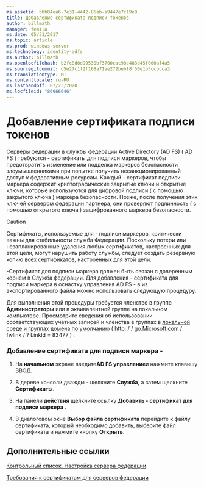 ```yaml
---
ms.assetid: bbb84ea6-7e31-4442-85ab-a9447e7c19e8
title: Добавление сертификата подписи токенов
author: billmath
manager: femila
ms.date: 05/31/2017
ms.topic: article
ms.prod: windows-server
ms.technology: identity-adfs
ms.author: billmath
ms.openlocfilehash: b2fc8d0d99530bf3700cac98e483d45f000af4a5
ms.sourcegitcommit: d5e27c1f2f168a71ae272bebf8f50e1b3ccbcca3
ms.translationtype: MT
ms.contentlocale: ru-RU
ms.lasthandoff: 07/23/2020
ms.locfileid: "86966646"
---
```

# <a name="add-a-token-signing-certificate"></a>Добавление сертификата подписи токенов


Серверы федерации в службы федерации Active Directory (AD FS) \( AD FS \) требуются \- сертификаты для подписи маркеров, чтобы предотвратить изменение или подделка маркеров безопасности злоумышленниками при попытке получить несанкционированный доступ к федеративным ресурсам. Каждый \- сертификат подписи маркера содержит криптографические закрытые ключи и открытые ключи, которые используются для цифровой подписи \( с помощью закрытого ключа \) маркера безопасности. Позже, после получения этих ключей сервером федерации партнера, они проверяют подлинность \( с помощью открытого ключа \) зашифрованного маркера безопасности.  
  
> [!CAUTION]  
> Сертификаты, используемые для \- подписи маркеров, критически важны для стабильности служба Федерации. Поскольку потери или незапланированные удаления любых сертификатов, настроенных для этой цели, могут нарушить работу службы, следует создать резервную копию всех сертификатов, настроенных для этой цели.  
  
\-Сертификат для подписи маркера должен быть связан с доверенным корнем в Служба федерации. Для добавления \- сертификата для подписи маркера в оснастку управления AD FS \- в из экспортированного файла можно использовать следующую процедуру.  
  
Для выполнения этой процедуры требуется членство в группе **Администраторы** или в эквивалентной группе на локальном компьютере.  Просмотрите сведения об использовании соответствующих учетных записей и членства в группах в [локальной среде и группах домена по умолчанию](https://go.microsoft.com/fwlink/?LinkId=83477) \( http: \/ \/ go.Microsoft.com \/ fwlink \/ ? LinkId \= 83477 \) .   
  
### <a name="to-add-a-token-signing-certificate"></a>Добавление сертификата для подписи маркера \-  
  
1.  На **начальном** экране введите**AD FS управление**и нажмите клавишу ВВОД.  
  
2.  В дереве консоли дважды \- щелкните **Служба**, а затем щелкните **Сертификаты**.  
  
3.  На панели **действия** щелкните ссылку **Добавить \- сертификат для подписи маркера** .  
  
4.  В диалоговом окне **Выбор файла сертификата** перейдите к файлу сертификата, который необходимо добавить, выберите файл сертификата и нажмите кнопку **Открыть**.  
  
## <a name="additional-references"></a>Дополнительные ссылки  
[Контрольный список. Настройка сервера федерации](Checklist--Setting-Up-a-Federation-Server.md)  
  
[Требования к сертификатам для серверов федерации](../design/certificate-requirements-for-federation-servers.md)  
  
